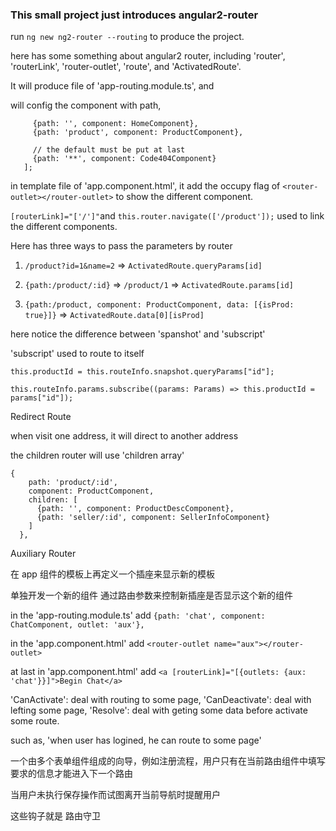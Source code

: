 
### This small project just introduces angular2-router

run `ng new ng2-router --routing` to produce the project.

here has some something about angular2 router, including 'router', 'routerLink', 'router-outlet',
'route', and 'ActivatedRoute'.

It will produce file of 'app-routing.module.ts', and 

will config the component with path,

```const routes: Routes = [
     {path: '', component: HomeComponent},
     {path: 'product', component: ProductComponent},
   
     // the default must be put at last
     {path: '**', component: Code404Component}
   ];
```

in template file of 'app.component.html', it add the occupy flag of `<router-outlet></router-outlet>` to
show the different component.

` [routerLink]="['/']" `and ` this.router.navigate(['/product']); ` used to link the different
components. 


Here has three ways to pass the parameters by router

1. `/product?id=1&name=2` => `ActivatedRoute.queryParams[id]`

2. `{path:/product/:id}` => `/product/1` => `ActivatedRoute.params[id]`

3. `{path:/product, component: ProductComponent, data: [{isProd: true}]}` =>
    `ActivatedRoute.data[0][isProd]`
    

here notice the difference between 'spanshot' and 'subscript'

'subscript' used to route to itself 

`this.productId = this.routeInfo.snapshot.queryParams["id"];`

`this.routeInfo.params.subscribe((params: Params) => this.productId = params["id"]);`


Redirect Route

when visit one address, it will direct to another address


the children router will use 'children array'

```
{
    path: 'product/:id',
    component: ProductComponent,
    children: [
      {path: '', component: ProductDescComponent},
      {path: 'seller/:id', component: SellerInfoComponent}
    ]
  },
```


Auxiliary Router

在 app 组件的模板上再定义一个插座来显示新的模板

单独开发一个新的组件
通过路由参数来控制新插座是否显示这个新的组件

in the 'app-routing.module.ts' add 
`{path: 'chat', component: ChatComponent, outlet: 'aux'},`

in the 'app.component.html' add
`<router-outlet name="aux"></router-outlet>`


at last in 'app.component.html' add
`<a [routerLink]="[{outlets: {aux: 'chat'}}]">Begin Chat</a>`



'CanActivate': deal with routing to some page,
'CanDeactivate': deal with lefting some page, 
'Resolve': deal with geting some data before activate some route.

such as, 'when user has logined, he can route to some page'

一个由多个表单组件组成的向导，例如注册流程，用户只有在当前路由组件中填写要求的信息才能进入下一个路由

当用户未执行保存操作而试图离开当前导航时提醒用户

这些钩子就是 路由守卫




































































